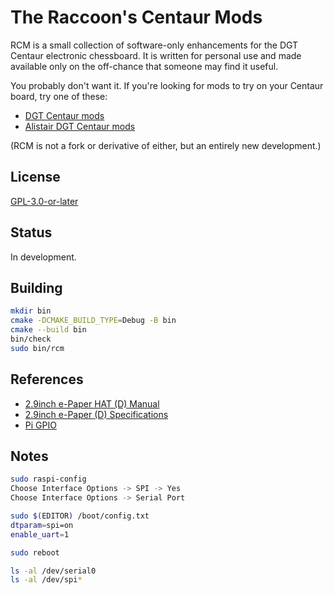# The Raccoon's Centaur Mods

RCM is a small collection of software-only enhancements for the DGT Centaur
electronic chessboard. It is written for personal use and made available only
on the off-chance that someone may find it useful.

You probably don't want it. If you're looking for mods to try on your Centaur
board, try one of these:

-   [DGT Centaur mods](https://github.com/DGTCentaurMods/DGTCentaurMods)
-   [Alistair DGT Centaur mods](https://github.com/Alistair-Crompton/DGTCentaurMods)

(RCM is not a fork or derivative of either, but an entirely new development.)

## License

[GPL-3.0-or-later](COPYING)

## Status

In development.

## Building

```bash
mkdir bin
cmake -DCMAKE_BUILD_TYPE=Debug -B bin
cmake --build bin
bin/check
sudo bin/rcm
```

## References

-   [2.9inch e-Paper HAT (D) Manual](<https://www.waveshare.com/wiki/2.9inch_e-Paper_HAT_(D)>)
-   [2.9inch e-Paper (D) Specifications](https://files.waveshare.com/upload/b/b5/2.9inch_e-Paper_%28D%29_Specification.pdf)
-   [Pi GPIO](https://abyz.me.uk/rpi/pigpio/cif.html)

## Notes

```bash
sudo raspi-config
Choose Interface Options -> SPI -> Yes
Choose Interface Options -> Serial Port

sudo $(EDITOR) /boot/config.txt
dtparam=spi=on
enable_uart=1

sudo reboot

ls -al /dev/serial0
ls -al /dev/spi*
```
